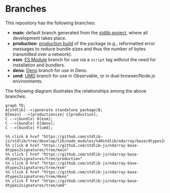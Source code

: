 <!--

@license Apache-2.0

Copyright (c) 2022 The Stdlib Authors.

Licensed under the Apache License, Version 2.0 (the "License");
you may not use this file except in compliance with the License.
You may obtain a copy of the License at

    http://www.apache.org/licenses/LICENSE-2.0

Unless required by applicable law or agreed to in writing, software
distributed under the License is distributed on an "AS IS" BASIS,
WITHOUT WARRANTIES OR CONDITIONS OF ANY KIND, either express or implied.
See the License for the specific language governing permissions and
limitations under the License.

-->

# Branches

This repository has the following branches:

-   **main**: default branch generated from the [stdlib project][stdlib-url], where all development takes place.
-   **production**: [production build][production-url] of the package (e.g., reformatted error messages to reduce bundle sizes and thus the number of bytes transmitted over a network).
-   **esm**: [ES Module][esm-url] branch for use via a `script` tag without the need for installation and bundlers.
-   **deno**: [Deno][deno-url] branch for use in Deno.
-   **umd**: [UMD][umd-url] branch for use in Observable, or in dual browser/Node.js environments.

The following diagram illustrates the relationships among the above branches:

```mermaid
graph TD;
A[stdlib]-->|generate standalone package|B;
B[main] -->|productionize| C[production];
C -->|bundle| D[esm];
C -->|bundle| E[deno];
C -->|bundle| F[umd];

%% click A href "https://github.com/stdlib-js/stdlib/tree/develop/lib/node_modules/%40stdlib/ndarray/base/dtypes2signatures"
%% click B href "https://github.com/stdlib-js/ndarray-base-dtypes2signatures/tree/main"
%% click C href "https://github.com/stdlib-js/ndarray-base-dtypes2signatures/tree/production"
%% click D href "https://github.com/stdlib-js/ndarray-base-dtypes2signatures/tree/esm"
%% click E href "https://github.com/stdlib-js/ndarray-base-dtypes2signatures/tree/deno"
%% click F href "https://github.com/stdlib-js/ndarray-base-dtypes2signatures/tree/umd"
```

[stdlib-url]: https://github.com/stdlib-js/stdlib/tree/develop/lib/node_modules/%40stdlib/ndarray/base/dtypes2signatures
[production-url]: https://github.com/stdlib-js/ndarray-base-dtypes2signatures/tree/production
[deno-url]: https://github.com/stdlib-js/ndarray-base-dtypes2signatures/tree/deno
[umd-url]: https://github.com/stdlib-js/ndarray-base-dtypes2signatures/tree/umd
[esm-url]: https://github.com/stdlib-js/ndarray-base-dtypes2signatures/tree/esm
